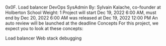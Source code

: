 0x0F. Load balancer
DevOps
SysAdmin
 By: Sylvain Kalache, co-founder at Holberton School
 Weight: 1
 Project will start Dec 19, 2022 6:00 AM, must end by Dec 20, 2022 6:00 AM
 was released at Dec 19, 2022 12:00 PM
 An auto review will be launched at the deadline
Concepts
For this project, we expect you to look at these concepts:

Load balancer
Web stack debugging